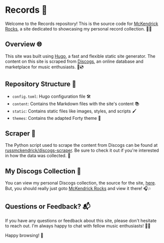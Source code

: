 # Records 🎵

Welcome to the Records repository! This is the source code for [McKendrick Rocks](https://www.mckendrick.rocks/), a site dedicated to showcasing my personal record collection. 🎼🔥

## Overview 🌐

This site was built using [Hugo](https://gohugo.io/), a fast and flexible static site generator. The content on this site is scraped from [Discogs](http://discogs.com/), an online database and marketplace for music enthusiasts. 📀💿

## Repository Structure 📁

- `config.toml`: Hugo configuration file 🛠
- `content`: Contains the Markdown files with the site's content 📚
- `static`: Contains static files like images, styles, and scripts 🖌
- `themes`: Contains the adapted Forty theme 🎨

## Scraper 🐍

The Python script used to scrape the content from Discogs can be found at [russmckendrick/discogs-scraper](https://github.com/russmckendrick/discogs-scraper/). Be sure to check it out if you're interested in how the data was collected. 🧐

## My Discogs Collection 💽

You can view my personal Discogs collection, the source for the site, [here](http://discogs.com/user/russmck/collection/). But, you should really just goto [McKendrick Rocks](https://www.mckendrick.rocks/) and view it there! 🎧🎶

## Questions or Feedback? 📬

If you have any questions or feedback about this site, please don't hesitate to reach out. I'm always happy to chat with fellow music enthusiasts! 🎵🎹

Happy browsing! 🎉
